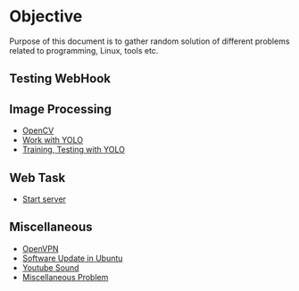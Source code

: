 # Objective

Purpose of this document is to gather random solution of different problems
related to programming, Linux, tools etc.

## Testing WebHook

## Image Processing

- [OpenCV](opencv.md)
- [Work with YOLO](command_for_yolo.md)
- [Training, Testing with YOLO](training_testing_yolo.md)

## Web Task
- [Start server](start_server.md)

## Miscellaneous
- [OpenVPN](openvpn_ubuntu.md)
- [Software Update in Ubuntu](update_in_ubuntu.md)
- [Youtube Sound](youtube_sound.md)
- [Miscellaneous Problem](miscellaneous_problem.md)


<!--
For full documentation visit [mkdocs.org](https://mkdocs.org).

## Commands

* `mkdocs new [dir-name]` - Create a new project.
* `mkdocs serve` - Start the live-reloading docs server.
* `mkdocs build` - Build the documentation site.
* `mkdocs help` - Print this help message.

## Project layout

    mkdocs.yml    # The configuration file.
    docs/
        index.md  # The documentation homepage.
        ...       # Other markdown pages, images and other files.

-->
